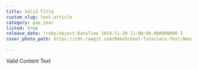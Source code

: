 ```yaml
---
title: Valid Title
custom_slug: test-article
category: gap_year
listed: true
release_date: !ruby/object:DateTime 2014-11-20 11:00:00.000000000 Z
cover_photo_path: https://cdn.rawgit.com/MakeSchool-Tutorials-Test/News_Tests/644d26b5f576a3561f9ea494972ae64b7d3ba63c/9157e898-0577-4873-8543-48235db51af9/cover_photo.jpeg

---
```

Valid Content Text